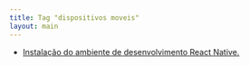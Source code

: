 ```yaml
---
title: Tag "dispositivos moveis"
layout: main
---
```


* [Instalação do ambiente de desenvolvimento React Native.](/./teaching/lasalle/mobile/react-install)
